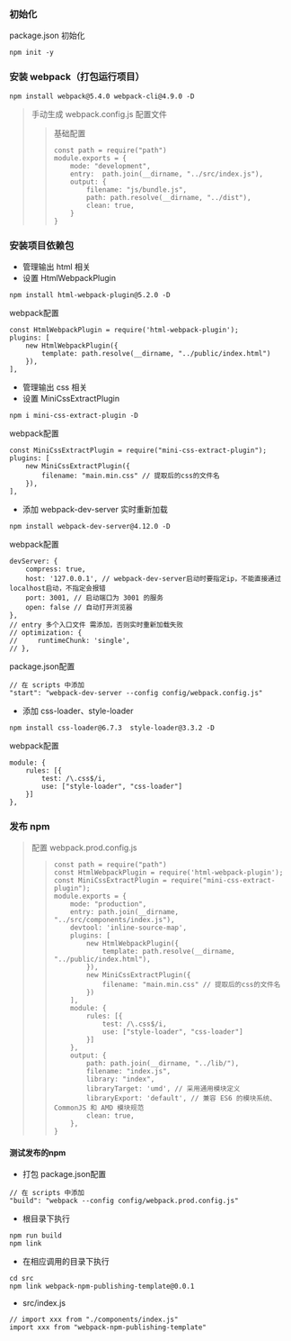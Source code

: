 ### 初始化
package.json 初始化 

    npm init -y

### 安装 webpack（打包运行项目）

    npm install webpack@5.4.0 webpack-cli@4.9.0 -D

> 手动生成 webpack.config.js 配置文件 
>> 基础配置
>> ```
>> const path = require("path")
>> module.exports = {
>>     mode: "development",
>>     entry:  path.join(__dirname, "../src/index.js"),
>>     output: {
>>         filename: "js/bundle.js",
>>         path: path.resolve(__dirname, "../dist"),
>>         clean: true,
>>     }
>> }

### 安装项目依赖包

* 管理输出 html 相关
* 设置 HtmlWebpackPlugin
```
npm install html-webpack-plugin@5.2.0 -D
```
webpack配置
```
const HtmlWebpackPlugin = require('html-webpack-plugin');
plugins: [
    new HtmlWebpackPlugin({
        template: path.resolve(__dirname, "../public/index.html")
    }),
],

```

* 管理输出 css 相关
* 设置 MiniCssExtractPlugin
```
npm i mini-css-extract-plugin -D
```
webpack配置
```
const MiniCssExtractPlugin = require("mini-css-extract-plugin");
plugins: [
    new MiniCssExtractPlugin({
        filename: "main.min.css" // 提取后的css的文件名
    }),
],

```



* 添加 webpack-dev-server 实时重新加载
```
npm install webpack-dev-server@4.12.0 -D
```
webpack配置
```
devServer: {
    compress: true,
    host: '127.0.0.1', // webpack-dev-server启动时要指定ip，不能直接通过localhost启动，不指定会报错
    port: 3001, // 启动端口为 3001 的服务
    open: false // 自动打开浏览器
},
// entry 多个入口文件 需添加，否则实时重新加载失败  
// optimization: {
//     runtimeChunk: 'single',
// },

```
package.json配置
```
// 在 scripts 中添加
"start": "webpack-dev-server --config config/webpack.config.js"
```


* 添加 css-loader、style-loader
```
npm install css-loader@6.7.3  style-loader@3.3.2 -D
```
webpack配置
```
module: {
    rules: [{
        test: /\.css$/i,
        use: ["style-loader", "css-loader"]
    }]
}, 

```


### 发布 npm 

> 配置 webpack.prod.config.js  
>> ```
>> const path = require("path")
>> const HtmlWebpackPlugin = require('html-webpack-plugin');
>> const MiniCssExtractPlugin = require("mini-css-extract-plugin");
>> module.exports = {
>>     mode: "production",
>>     entry: path.join(__dirname, "../src/components/index.js"),
>>     devtool: 'inline-source-map',
>>     plugins: [
>>         new HtmlWebpackPlugin({
>>             template: path.resolve(__dirname, "../public/index.html"),
>>         }),
>>         new MiniCssExtractPlugin({
>>             filename: "main.min.css" // 提取后的css的文件名
>>         })
>>     ],
>>     module: {
>>         rules: [{
>>             test: /\.css$/i,
>>             use: ["style-loader", "css-loader"]
>>         }]
>>     },
>>     output: {
>>         path: path.join(__dirname, "../lib/"),
>>         filename: "index.js",
>>         library: "index",
>>         libraryTarget: 'umd', // 采用通用模块定义
>>         libraryExport: 'default', // 兼容 ES6 的模块系统、CommonJS 和 AMD 模块规范
>>         clean: true,
>>     },
>> }

#### 测试发布的npm

* 打包
package.json配置
```
// 在 scripts 中添加
"build": "webpack --config config/webpack.prod.config.js"
```

* 根目录下执行
```
npm run build
npm link
```
* 在相应调用的目录下执行
```
cd src
npm link webpack-npm-publishing-template@0.0.1
```
* src/index.js
```
// import xxx from "./components/index.js"
import xxx from "webpack-npm-publishing-template"
```


